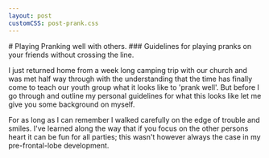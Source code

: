 ```yaml
---
layout: post
customCSS: post-prank.css
---
```


<div class="article-header">
	<span class="asset">
		<div class="art">
			<span class="screen"></span>
		</div>
	</span>
</div>

<article>
# <span class="strike">Playing</span> Pranking well with others.
### Guidelines for playing pranks on your friends without crossing the line.

I just returned home from a week long camping trip with our church and was met half way through with the understanding that the time has finally come to teach our youth group what it looks like to 'prank well'. But before I go through and outline my personal guidelines for what this looks like let me give you some background on myself.

For as long as I can remember I walked carefully on the edge of trouble and smiles. I've learned along the way that if you focus on the other persons heart it can be fun for all parties; this wasn't however always the case in my pre-frontal-lobe development. 

</article>
